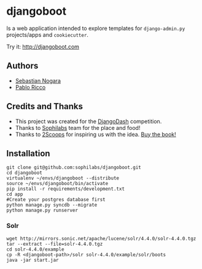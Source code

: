 djangoboot
==========

Is a web application intended to explore templates for `django-admin.py` projects/apps and `cookiecutter`.

Try it: http://djangoboot.com


## Authors

* [Sebastian Nogara](http://github.com/snogaraleal)
* [Pablo Ricco](http://github.com/pricco)

## Credits and Thanks

* This project was created for the [DjangoDash](http://djangodash.com/) competition.
* Thanks to [Sophilabs](http://sophilabs.com) team for the place and food!
* Thanks to [2Scoops](https://django.2scoops.org/) for inspiring us with the idea.
  [Buy the book!](http://www.amazon.com/Two-Scoops-Django-Best-Practices/dp/1481879707/ref=sr_1_2?ie=UTF8&qid=1366166104&sr=8-2&tag=cn-001-20)


## Installation

    git clone git@github.com:sophilabs/djangoboot.git
    cd djangoboot
    virtualenv ~/envs/djangoboot --distribute
    source ~/envs/djangoboot/bin/activate
    pip install -r requirements/development.txt
    cd app
    #Create your postgres database first
    python manage.py syncdb --migrate
    python manage.py runserver
  
### Solr

    wget http://mirrors.sonic.net/apache/lucene/solr/4.4.0/solr-4.4.0.tgz
    tar --extract --file=solr-4.4.0.tgz
    cd solr-4.4.0/example
    cp -R <djangoboot-path>/solr solr-4.4.0/example/solr/boots
    java -jar start.jar


